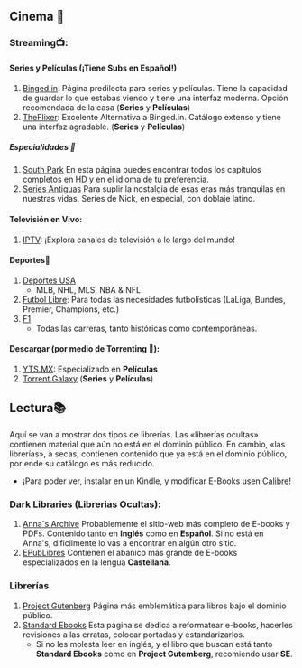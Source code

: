 ## Cinema 🍿

### Streaming📺:

#### Series y Películas (¡Tiene Subs en Español!)
1. [Binged.in](https://binged.in/): Página predilecta para series y películas. Tiene la capacidad de guardar lo que estabas viendo y tiene una interfaz moderna. Opción recomendada de la casa (**Series** y **Películas**)
2. [TheFlixer](https://theflixertv.to/home): Excelente Alternativa a Binged.in. Catálogo extenso y tiene una interfaz agradable. (**Series** y **Películas**)
##### Especialidades 🔎
1. [South Park](https://www.southpark.lat) En esta página puedes encontrar todos los capítulos completos en HD y en el idioma de tu preferencia.
2. [Series Antiguas](https://seriesantiguas.com/) Para suplir la nostalgia de esas eras más tranquilas en nuestras vidas. Series de Nick, en especial, con doblaje latino.

#### Televisión en Vivo:
1. [IPTV](https://dev-iptv.web.app/#US): ¡Explora canales de televisión a lo largo del mundo!

#### Deportes🏅

1. [Deportes USA](https://streameasts.net/)
    - MLB, NHL, MLS, NBA & NFL
2. [Futbol Libre](https://librefutboltv.net/): Para todas las necesidades futbolísticas (LaLiga, Bundes, Premier, Champions, etc.)
1. [F1](https://f1fullraces.com/) 
    - Todas las carreras, tanto históricas como contemporáneas.

#### Descargar (por medio de Torrenting 🧲):

1. [YTS.MX](https://yts.mx/): Especializado en **Películas**
2. [Torrent Galaxy](https://torrentgalaxy.to/) (**Series** y **Películas**)

## Lectura📚

Aquí se van a mostrar dos tipos de librerías. Las «librerías ocultas» contienen material que aún no está en el dominio público. En cambio, «las librerías», a secas, contienen contenido que ya está en el dominio público, por ende su catálogo es más reducido.

- ¡Para poder ver, instalar en un Kindle, y modificar E-Books usen [Calibre](Software.md)!

### Dark Libraries (Librerias Ocultas):
1. [Anna´s Archive](https://annas-archive.org/) Probablemente el sitio-web más completo de E-books y PDFs. Contenido tanto en **Inglés** como en **Español**. Si no está en Anna's, dificilmente lo vas a encontrar en algún otro sitio.
2. [EPubLibres](https://www.epublibre.org/inicio/index) Contienen el abanico más grande de E-books especializados en la lengua **Castellana**.

### Librerías 
1. [Project Gutenberg](https://www.gutenberg.org/) Página más emblemática para libros bajo el dominio público.
2. [Standard Ebooks](https://standardebooks.org/) Esta página se dedica a reformatear e-books, hacerles revisiones a las erratas, colocar portadas y estandarizarlos. 
    - Si no les molesta leer en inglés, y el libro que buscan está tanto **Standard Ebooks** como en **Project Gutemberg**, recomiendo usar **SE**.




